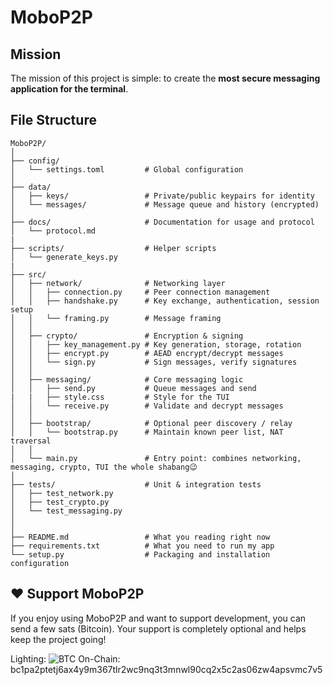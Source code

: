 # MoboP2P

## Mission

The mission of this project is simple: to create the **most secure messaging application for the terminal**.  

## File Structure

```
MoboP2P/
│
├── config/
│   └── settings.toml         # Global configuration
│
├── data/
│   ├── keys/                 # Private/public keypairs for identity
│   └── messages/             # Message queue and history (encrypted)
│
├── docs/                     # Documentation for usage and protocol
│   └── protocol.md
|
├── scripts/                  # Helper scripts
│   └── generate_keys.py
|
├── src/
│   ├── network/              # Networking layer
│   │   ├── connection.py     # Peer connection management
│   │   ├── handshake.py      # Key exchange, authentication, session setup
│   │   └── framing.py        # Message framing
│   │
│   ├── crypto/               # Encryption & signing
│   │   ├── key_management.py # Key generation, storage, rotation
│   │   ├── encrypt.py        # AEAD encrypt/decrypt messages
│   │   └── sign.py           # Sign messages, verify signatures
│   │
│   ├── messaging/            # Core messaging logic
│   │   ├── send.py           # Queue messages and send
|   |   ├── style.css         # Style for the TUI
│   │   └── receive.py        # Validate and decrypt messages
│   │
│   ├── bootstrap/            # Optional peer discovery / relay
│   │   └── bootstrap.py      # Maintain known peer list, NAT traversal
│   │
│   └── main.py               # Entry point: combines networking, messaging, crypto, TUI the whole shabang😉
│
├── tests/                    # Unit & integration tests
│   ├── test_network.py
│   ├── test_crypto.py
│   └── test_messaging.py
│
│
├── README.md                 # What you reading right now
├── requirements.txt          # What you need to run my app
└── setup.py                  # Packaging and installation configuration
```


## ❤️ Support MoboP2P

If you enjoy using MoboP2P and want to support development, you can send a few sats (Bitcoin). Your support is completely optional and helps keep the project going!

Lighting:
![BTC](https://github.com/user-attachments/assets/cdb814cb-acef-4af1-8699-09bcedba4b11)
On-Chain:
bc1pa2ptetj6ax4y9m367tlr2wc9nq3t3mnwl90cq2x5c2as06zw4apsvmc7v5
